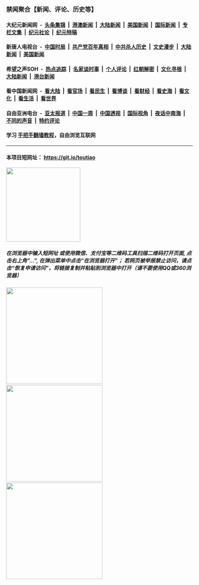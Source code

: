 ### 禁闻聚合【新闻、评论、历史等】

#### 大纪元新闻网 &nbsp;-&nbsp; [头条集锦](indexes/E头条集锦.md?t=02130902) &nbsp;|&nbsp; [港澳新闻](indexes/E港澳新闻.md?t=02130902)  &nbsp;|&nbsp; [大陆新闻](indexes/E大陆新闻.md?t=02130902) &nbsp;|&nbsp; [美国新闻](indexes/E美国新闻.md?t=02130902) &nbsp;|&nbsp; [国际新闻](indexes/E国际新闻.md?t=02130902) &nbsp;|&nbsp; [专栏文集](indexes/E专栏文集.md?t=02130902) &nbsp;|&nbsp; [纪元社论](indexes/E纪元社论.md?t=02130902) &nbsp;|&nbsp; [纪元特稿](indexes/E纪元特稿.md?t=02130902) 

#### 新唐人电视台 &nbsp;-&nbsp; [中国时局](indexes/N中国时局.md?t=02130902) &nbsp;|&nbsp; [共产党百年真相](indexes/N共产党百年真相.md?t=02130902) &nbsp;|&nbsp; [中共杀人历史](indexes/N中共杀人历史.md?t=02130902) &nbsp;|&nbsp; [文史漫步](indexes/N文史漫步.md?t=02130902) &nbsp;|&nbsp; [大陆新闻](indexes/N大陆新闻.md?t=02130902) &nbsp;|&nbsp; [美国新闻](indexes/N美国新闻.md?t=02130902)

#### 希望之声SOH &nbsp;-&nbsp; [热点追踪](indexes/H热点追踪.md?t=02130902) &nbsp;|&nbsp; [名家谈时事](indexes/H名家谈时事.md?t=02130902) &nbsp;|&nbsp; [个人评论](indexes/H个人评论.md?t=02130902)  &nbsp;|&nbsp; [红朝解密](indexes/H红朝解密.md?t=02130902) &nbsp;|&nbsp; [文化寻根](indexes/H文化寻根.md?t=02130902) &nbsp;|&nbsp; [大陆新闻](indexes/H大陆新闻.md?t=02130902) &nbsp;|&nbsp; [港台新闻](indexes/H港台新闻.md?t=02130902)

#### 看中国新闻网 &nbsp;-&nbsp; [看大陆](indexes/S看大陆.md?t=02130902) &nbsp;|&nbsp; [看官场](indexes/S看官场.md?t=02130902) &nbsp;|&nbsp; [看民生](indexes/S看民生.md?t=02130902)  &nbsp;|&nbsp; [看博谈](indexes/S看博谈.md?t=02130902) &nbsp;|&nbsp; [看财经](indexes/S看财经.md?t=02130902) &nbsp;|&nbsp; [看史海](indexes/S看史海.md?t=02130902) &nbsp;|&nbsp; [看文化](indexes/S看文化.md?t=02130902) &nbsp;|&nbsp; [看生活](indexes/S看生活.md?t=02130902) &nbsp;|&nbsp; [看世界](indexes/S看世界.md?t=02130902)

#### 自由亚洲电台 &nbsp;-&nbsp; [亚太报道](indexes/R亚太报道.md?t=02130902) &nbsp;|&nbsp; [中国一周](indexes/R中国一周.md?t=02130902) &nbsp;|&nbsp; [中国透视](indexes/R中国透视.md?t=02130902)  &nbsp;|&nbsp; [国际视角](indexes/R国际视角.md?t=02130902) &nbsp;|&nbsp; [夜话中南海](indexes/R夜话中南海.md?t=02130902) &nbsp;|&nbsp; [不同的声音](indexes/R不同的声音.md?t=02130902) &nbsp;|&nbsp; [特约评论](indexes/R特约评论.md?t=02130902)

#### 学习 [手把手翻墙教程](https://github.com/gfw-breaker/guides/wiki)，自由浏览互联网

----

#### 本项目短网址： https://git.io/toutiao
<img src="https://raw.githubusercontent.com/gfw-breaker/banned-news/master/scripts/img/qr.png" width="200px"/>  

##### 在浏览器中输入短网址 或使用微信、支付宝等二维码工具扫描二维码打开页面, 点击右上角"...", 在弹出菜单中点击“在浏览器打开”； 若网页被举报禁止访问，请点击“恢复申请访问”，将链接复制并粘贴到浏览器中打开（请不要使用QQ或360浏览器）

<img src="https://raw.githubusercontent.com/gfw-breaker/banned-news/master/scripts/img/1.png" width="260px"/> &nbsp; <img src="https://raw.githubusercontent.com/gfw-breaker/banned-news/master/scripts/img/2.png" width="260px"/> &nbsp; <img src="https://raw.githubusercontent.com/gfw-breaker/banned-news/master/scripts/img/3.png" width="260px"/>
